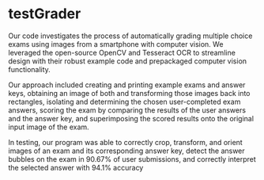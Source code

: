 # testGrader

Our code investigates the process of automatically grading multiple choice exams using images from a smartphone with computer vision. We leveraged the open-source OpenCV and Tesseract OCR to streamline design with their robust example code and prepackaged computer vision functionality.

Our approach included creating and printing example exams and answer keys, obtaining an image of both and transforming those images back into rectangles, isolating and determining the chosen user-completed exam answers, scoring the exam by comparing the results of the user answers and the answer key, and superimposing the scored results onto the original input image of the exam.

In testing, our program was able to correctly crop, transform, and orient images of an exam and its corresponding answer key, detect the answer bubbles on the exam in 90.67% of user submissions, and correctly interpret the selected answer with 94.1% accuracy
